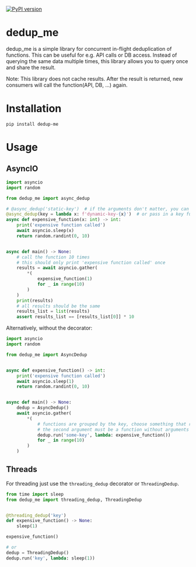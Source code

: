[![PyPI version](https://badge.fury.io/py/dedup-me.svg)](https://badge.fury.io/py/dedup-me)

# dedup_me

dedup_me is a simple library for concurrent in-flight deduplication of functions.
This can be useful for e.g. API calls or DB access. Instead of querying the same data multiple times,
this library allows you to query once and share the result.

Note: This library does not cache results. After the result is returned, new consumers will call the function(API, DB, ...) again.

# Installation
```shell
pip install dedup-me
```

# Usage

## AsyncIO

```python
import asyncio
import random

from dedup_me import async_dedup

# @async_dedup('static-key')  # if the arguments don't matter, you can use a static key
@async_dedup(key = lambda x: f'dynamic-key-{x}')  # or pass in a key function that accepts all arguments
async def expensive_function(x: int) -> int:
    print('expensive function called')
    await asyncio.sleep(x)
    return random.randint(0, 10)


async def main() -> None:
    # call the function 10 times
    # this should only print 'expensive function called' once
    results = await asyncio.gather(
        *(
            expensive_function(1)
            for _ in range(10)
        )
    )
    print(results)
    # all results should be the same
    results_list = list(results)
    assert results_list == [results_list[0]] * 10
```

Alternatively, without the decorator:
```python
import asyncio
import random

from dedup_me import AsyncDedup


async def expensive_function() -> int:
    print('expensive function called')
    await asyncio.sleep(1)
    return random.randint(0, 10)


async def main() -> None:
    dedup = AsyncDedup()
    await asyncio.gather(
        *(
            # functions are grouped by the key, choose something that represents the function and its arguments
            # the second argument must be a function without arguments that returns an awaitable
            dedup.run('some-key', lambda: expensive_function())
            for _ in range(10)
        )
    )
```

## Threads

For threading just use the `threading_dedup` decorator or `ThreadingDedup`.
```python
from time import sleep
from dedup_me import threading_dedup, ThreadingDedup


@threading_dedup('key')
def expensive_function() -> None:
    sleep(1)

expensive_function()

# or
dedup = ThreadingDedup()
dedup.run('key', lambda: sleep(1))
```
